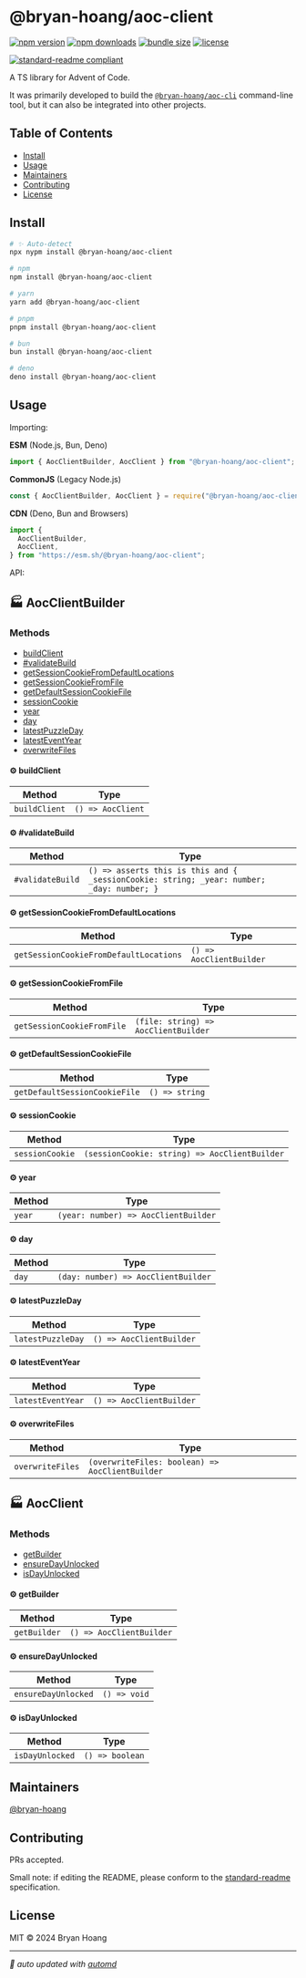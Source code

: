 # @bryan-hoang/aoc-client

<!-- automd:badges github="bryan-hoang/aoc-cli-node" license bundlephobia -->

[![npm version](https://img.shields.io/npm/v/@bryan-hoang/aoc-client)](https://npmjs.com/package/@bryan-hoang/aoc-client)
[![npm downloads](https://img.shields.io/npm/dm/@bryan-hoang/aoc-client)](https://npm.chart.dev/@bryan-hoang/aoc-client)
[![bundle size](https://img.shields.io/bundlephobia/minzip/@bryan-hoang/aoc-client)](https://bundlephobia.com/package/@bryan-hoang/aoc-client)
[![license](https://img.shields.io/github/license/bryan-hoang/aoc-cli-node)](https://github.com/bryan-hoang/aoc-cli-node/blob/main/LICENSE)

<!-- /automd -->

[![standard-readme compliant](https://img.shields.io/badge/standard--readme-OK-green.svg?style=flat-square)](https://github.com/RichardLitt/standard-readme)

A TS library for Advent of Code.

It was primarily developed to build the
[`@bryan-hoang/aoc-cli`](https://www.npmjs.com/package/@bryan-hoang/aoc-cli)
command-line tool, but it can also be integrated into other projects.

## Table of Contents

- [Install](#install)
- [Usage](#usage)
- [Maintainers](#maintainers)
- [Contributing](#contributing)
- [License](#license)

## Install

<!-- automd:pm-install name="@bryan-hoang/aoc-client" -->

```sh
# ✨ Auto-detect
npx nypm install @bryan-hoang/aoc-client

# npm
npm install @bryan-hoang/aoc-client

# yarn
yarn add @bryan-hoang/aoc-client

# pnpm
pnpm install @bryan-hoang/aoc-client

# bun
bun install @bryan-hoang/aoc-client

# deno
deno install @bryan-hoang/aoc-client
```

<!-- /automd -->

## Usage

Importing:

<!-- automd:jsimport cjs cdn name="@bryan-hoang/aoc-client" src="./src/lib.ts" -->

**ESM** (Node.js, Bun, Deno)

```js
import { AocClientBuilder, AocClient } from "@bryan-hoang/aoc-client";
```

**CommonJS** (Legacy Node.js)

```js
const { AocClientBuilder, AocClient } = require("@bryan-hoang/aoc-client");
```

**CDN** (Deno, Bun and Browsers)

```js
import {
  AocClientBuilder,
  AocClient,
} from "https://esm.sh/@bryan-hoang/aoc-client";
```

<!-- /automd -->

API:

<!-- TSDOC_START -->

## :factory: AocClientBuilder

### Methods

- [buildClient](#gear-buildclient)
- [#validateBuild](#gear-#validatebuild)
- [getSessionCookieFromDefaultLocations](#gear-getsessioncookiefromdefaultlocations)
- [getSessionCookieFromFile](#gear-getsessioncookiefromfile)
- [getDefaultSessionCookieFile](#gear-getdefaultsessioncookiefile)
- [sessionCookie](#gear-sessioncookie)
- [year](#gear-year)
- [day](#gear-day)
- [latestPuzzleDay](#gear-latestpuzzleday)
- [latestEventYear](#gear-latesteventyear)
- [overwriteFiles](#gear-overwritefiles)

#### :gear: buildClient

| Method | Type |
| ---------- | ---------- |
| `buildClient` | `() => AocClient` |

#### :gear: #validateBuild

| Method | Type |
| ---------- | ---------- |
| `#validateBuild` | `() => asserts this is this and { _sessionCookie: string; _year: number; _day: number; }` |

#### :gear: getSessionCookieFromDefaultLocations

| Method | Type |
| ---------- | ---------- |
| `getSessionCookieFromDefaultLocations` | `() => AocClientBuilder` |

#### :gear: getSessionCookieFromFile

| Method | Type |
| ---------- | ---------- |
| `getSessionCookieFromFile` | `(file: string) => AocClientBuilder` |

#### :gear: getDefaultSessionCookieFile

| Method | Type |
| ---------- | ---------- |
| `getDefaultSessionCookieFile` | `() => string` |

#### :gear: sessionCookie

| Method | Type |
| ---------- | ---------- |
| `sessionCookie` | `(sessionCookie: string) => AocClientBuilder` |

#### :gear: year

| Method | Type |
| ---------- | ---------- |
| `year` | `(year: number) => AocClientBuilder` |

#### :gear: day

| Method | Type |
| ---------- | ---------- |
| `day` | `(day: number) => AocClientBuilder` |

#### :gear: latestPuzzleDay

| Method | Type |
| ---------- | ---------- |
| `latestPuzzleDay` | `() => AocClientBuilder` |

#### :gear: latestEventYear

| Method | Type |
| ---------- | ---------- |
| `latestEventYear` | `() => AocClientBuilder` |

#### :gear: overwriteFiles

| Method | Type |
| ---------- | ---------- |
| `overwriteFiles` | `(overwriteFiles: boolean) => AocClientBuilder` |


## :factory: AocClient

### Methods

- [getBuilder](#gear-getbuilder)
- [ensureDayUnlocked](#gear-ensuredayunlocked)
- [isDayUnlocked](#gear-isdayunlocked)

#### :gear: getBuilder

| Method | Type |
| ---------- | ---------- |
| `getBuilder` | `() => AocClientBuilder` |

#### :gear: ensureDayUnlocked

| Method | Type |
| ---------- | ---------- |
| `ensureDayUnlocked` | `() => void` |

#### :gear: isDayUnlocked

| Method | Type |
| ---------- | ---------- |
| `isDayUnlocked` | `() => boolean` |


<!-- TSDOC_END -->

## Maintainers

[@bryan-hoang](https://github.com/bryan-hoang)

## Contributing

PRs accepted.

Small note: if editing the README, please conform to the
[standard-readme](https://github.com/RichardLitt/standard-readme) specification.

## License

MIT © 2024 Bryan Hoang

<!-- automd:with-automd -->

---

_🤖 auto updated with [automd](https://automd.unjs.io)_

<!-- /automd -->
